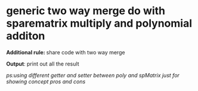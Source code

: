 # generic two way merge do with sparematrix multiply and polynomial additon

<b>Additional rule: </b>
share code with two way merge

<b>Output</b>:
print out all the result

*ps:using different getter and setter between poly and spMatrix just for showing concept pros and cons*
